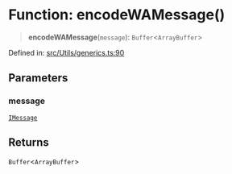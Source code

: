 # Function: encodeWAMessage()

> **encodeWAMessage**(`message`): `Buffer`\<`ArrayBuffer`\>

Defined in: [src/Utils/generics.ts:90](https://github.com/Fokusdotid/bail/blob/99acc683da8779d62a0509bb4108fdb35cb2b061/src/Utils/generics.ts#L90)

## Parameters

### message

[`IMessage`](../namespaces/proto/interfaces/IMessage.md)

## Returns

`Buffer`\<`ArrayBuffer`\>
